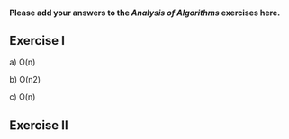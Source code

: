 #### Please add your answers to the ***Analysis of  Algorithms*** exercises here.

## Exercise I

a)
O(n)

b)
O(n2)

c)
O(n)

## Exercise II


